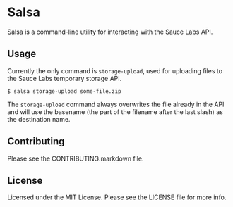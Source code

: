# Salsa

Salsa is a command-line utility for interacting with the Sauce Labs API.

## Usage

Currently the only command is `storage-upload`, used for uploading files to the
Sauce Labs temporary storage API.

    $ salsa storage-upload some-file.zip

The `storage-upload` command always overwrites the file already in the API and
will use the basename (the part of the filename after the last slash) as the
destination name.

## Contributing

Please see the CONTRIBUTING.markdown file.

## License

Licensed under the MIT License. Please see the LICENSE file for more info.
